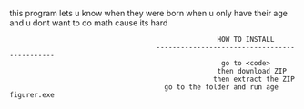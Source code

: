 this program lets u know when they were born when u only have their age and u dont want to do math cause its hard


                                                       HOW TO INSTALL
                                        ---------------------------------------------
                                                        go to <code>
                                                       then download ZIP
                                                      then extract the ZIP
                                          go to the folder and run age figurer.exe
